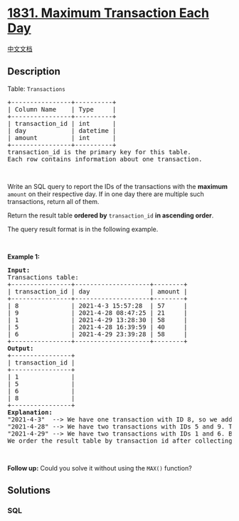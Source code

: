 # [1831. Maximum Transaction Each Day](https://leetcode.com/problems/maximum-transaction-each-day)

[中文文档](/solution/1800-1899/1831.Maximum%20Transaction%20Each%20Day/README.md)

## Description

<p>Table: <code>Transactions</code></p>

<pre>
+----------------+----------+
| Column Name    | Type     |
+----------------+----------+
| transaction_id | int      |
| day            | datetime |
| amount         | int      |
+----------------+----------+
transaction_id is the primary key for this table.
Each row contains information about one transaction.
</pre>

<p>&nbsp;</p>

<p>Write an SQL query to report the IDs of the transactions with the <strong>maximum</strong> <code>amount</code> on their respective day. If in one day there are multiple such transactions, return all of them.</p>

<p>Return the result table <strong>ordered by</strong> <code>transaction_id</code> <strong> in ascending order</strong>.</p>

<p>The query result format is in the following example.</p>

<p>&nbsp;</p>
<p><strong>Example 1:</strong></p>

<pre>
<strong>Input:</strong> 
Transactions table:
+----------------+--------------------+--------+
| transaction_id | day                | amount |
+----------------+--------------------+--------+
| 8              | 2021-4-3 15:57:28  | 57     |
| 9              | 2021-4-28 08:47:25 | 21     |
| 1              | 2021-4-29 13:28:30 | 58     |
| 5              | 2021-4-28 16:39:59 | 40     |
| 6              | 2021-4-29 23:39:28 | 58     |
+----------------+--------------------+--------+
<strong>Output:</strong> 
+----------------+
| transaction_id |
+----------------+
| 1              |
| 5              |
| 6              |
| 8              |
+----------------+
<strong>Explanation:</strong> 
&quot;2021-4-3&quot;  --&gt; We have one transaction with ID 8, so we add 8 to the result table.
&quot;2021-4-28&quot; --&gt; We have two transactions with IDs 5 and 9. The transaction with ID 5 has an amount of 40, while the transaction with ID 9 has an amount of 21. We only include the transaction with ID 5 as it has the maximum amount this day.
&quot;2021-4-29&quot; --&gt; We have two transactions with IDs 1 and 6. Both transactions have the same amount of 58, so we include both in the result table.
We order the result table by transaction_id after collecting these IDs.
</pre>

<p>&nbsp;</p>
<p><strong>Follow up:</strong> Could you solve it without using the <code>MAX()</code> function?</p>

## Solutions

<!-- tabs:start -->

### **SQL**

```sql

```

<!-- tabs:end -->
